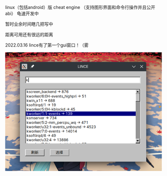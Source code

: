 linux（包括android）版 cheat engine （支持图形界面和命令行操作并且公开abi） 龟速开发中

暂时业余时间瞎几把写中

距离可用还有很远的距离

2022.03.16 lince有了第一个gui窗口！（雾

![1.img](img/1.png)